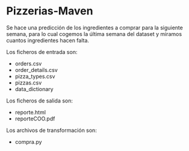 # Pizzerias-Maven
Se hace una predicción de los ingredientes a comprar para la siguiente semana, para lo cual cogemos la última semana del dataset y miramos cuantos ingredientes hacen falta.

Los ficheros de entrada son:
- orders.csv
- order_details.csv
- pizza_types.csv
- pizzas.csv
- data_dictionary

Los ficheros de salida son:
- reporte.html
- reporteCOO.pdf

Los archivos de transformación son:
- compra.py
